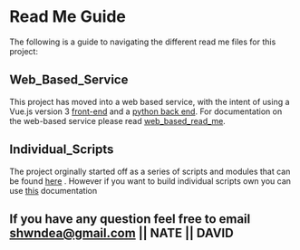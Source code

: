 # Read Me Guide 
The following is a guide to navigating the different read me files for this project:

## Web_Based_Service
This project has moved into a web based service, with the intent of using a Vue.js version 3 [front-end](https://github.com/code4sac/learning-blocks/tree/main/frontend) and a [python back end](https://github.com/code4sac/learning-blocks/tree/main/backend). For documentation on the web-based service please read [web_based_read_me](https://github.com/code4sac/learning-blocks/blob/main/read_me_folder/web_based_read_me.md). 


## Individual_Scripts
The project orginally started off as a series of scripts and modules that can be found [here](https://github.com/code4sac/learning-blocks/tree/main/Individual%20Python%20Scripts) . However if you want to build  individual scripts own you can use [this](https://github.com/code4sac/learning-blocks/blob/main/read_me_folder/Individual_Python_Scripts_read_me.md) documentation



## If you have any question feel free to email shwndea@gmail.com || NATE  || DAVID


